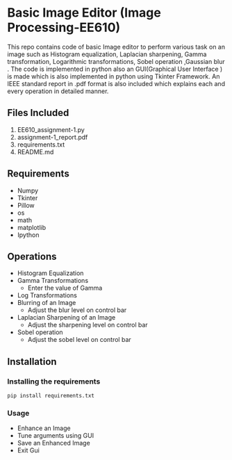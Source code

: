 # Basic Image Editor (Image Processing-EE610)
This repo contains code of basic Image editor to perform various task on an image such as Histogram equalization, Laplacian sharpening, Gamma transformation, Logarithmic transformations, Sobel operation ,Gaussian blur . The code is implemented in python also an GUI(Graphical User Interface ) is made which is also implemented in python using Tkinter Framework. An IEEE standard report in .pdf format is also included which explains each and every operation in detailed manner.
## Files Included
1. EE610_assignment-1.py 
2. assignment-1_report.pdf
3. requirements.txt
4. README.md
## Requirements
- Numpy
- Tkinter
- Pillow
- os
- math
- matplotlib
- Ipython
## Operations
- Histogram Equalization
- Gamma Transformations
   - Enter the value of Gamma
- Log Transformations
- Blurring of an Image
  -  Adjust the blur level on control bar 
- Laplacian Sharpening of an Image
  - Adjust the sharpening  level on control bar 
- Sobel operation
  - Adjust the  sobel  level on control bar 
 
## Installation
### Installing the requirements
`pip install requirements.txt`
### Usage
- Enhance an Image
- Tune arguments using GUI
- Save an Enhanced Image
- Exit Gui

